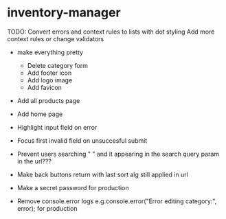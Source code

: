 # inventory-manager

TODO:
Convert errors and context rules to lists with dot styling
Add more context rules or change validators

- make everything pretty

  - Delete category form
  - Add footer icon
  - Add logo image
  - Add favicon

- Add all products page
- Add home page

- Highlight input field on error
- Focus first invalid field on unsuccesful submit

- Prevent users searching " " and it appearing in the search query param in the url???

- Make back buttons return with last sort alg still applied in url

- Make a secret password for production
- Remove console.error logs e.g.console.error("Error editing category:", error); for production
